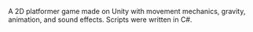 A 2D platformer game made on Unity with movement mechanics, gravity, animation, and sound effects. Scripts were written in C#. 
